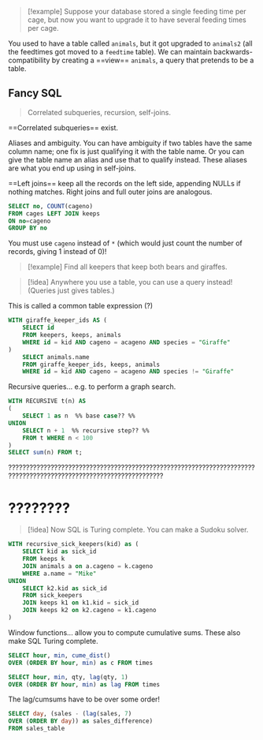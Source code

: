 

> [!example]
> Suppose your database stored a single feeding time per cage, but now you want to upgrade it to have several feeding times per cage.

You used to have a table called `animals`, but it got upgraded to `animals2` (all the feedtimes got moved to a `feedtime` table). We can maintain backwards-compatibility by creating a ==view== `animals`, a query that pretends to be a table.



## Fancy SQL

> Correlated subqueries, recursion, self-joins.

==Correlated subqueries== exist.

Aliases and ambiguity. You can have ambiguity if two tables have the same column name; one fix is just qualifying it with the table name. Or you can give the table name an alias and use that to qualify instead. These aliases are what you end up using in self-joins.

==Left joins== keep all the records on the left side, appending NULLs if nothing matches. Right joins and full outer joins are analogous.

```sql
SELECT no, COUNT(cageno)
FROM cages LEFT JOIN keeps
ON no=cageno
GROUP BY no
```

You must use `cageno` instead of `*` (which would just count the number of records, giving 1 instead of 0)!

> [!example]
> Find all keepers that keep both bears and giraffes.

> [!idea]
> Anywhere you use a table, you can use a query instead! (Queries just gives tables.)

This is called a common table expression (?)

```sql
WITH giraffe_keeper_ids AS (
	SELECT id
	FROM keepers, keeps, animals
	WHERE id = kid AND cageno = acageno AND species = "Giraffe"
)
	SELECT animals.name
	FROM giraffe_keeper_ids, keeps, animals
	WHERE id = kid AND cageno = acageno AND species != "Giraffe"
```

Recursive queries... e.g. to perform a graph search.

```sql
WITH RECURSIVE t(n) AS
(
	SELECT 1 as n  %% base case?? %%
UNION
	SELECT n + 1  %% recursive step?? %%
	FROM t WHERE n < 100
)
SELECT sum(n) FROM t;
```

??????????????????????????????????????????????????????????????????????????????????????????????????????????????????
# ????????

> [!idea]
> Now SQL is Turing complete. You can make a Sudoku solver.


```sql
WITH recursive_sick_keepers(kid) as (
	SELECT kid as sick_id
	FROM keeps k
	JOIN animals a on a.cageno = k.cageno
	WHERE a.name = "Mike"
UNION
	SELECT k2.kid as sick_id
	FROM sick_keepers
	JOIN keeps k1 on k1.kid = sick_id
	JOIN keeps k2 on k2.cageno = k1.cageno
)
```

Window functions... allow you to compute cumulative sums. These also make SQL Turing complete.

```sql
SELECT hour, min, cume_dist()
OVER (ORDER BY hour, min) as c FROM times
```

```sql
SELECT hour, min, qty, lag(qty, 1)
OVER (ORDER BY hour, min) as lag FROM times
```

The lag/cumsums have to be over some order!


```sql
SELECT day, (sales - (lag(sales, 7)
OVER (ORDER BY day)) as sales_difference)
FROM sales_table
```